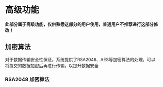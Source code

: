 # 高级功能

**此部分属于高级功能，仅供熟悉这部分的用户使用，普通用户不推荐进行这部分修改！**



## 加密算法

对于数据传输安全性保证，系统提供了RSA2048、AES等加密算法的处理，可以将提交的数据加密后再进行传输，以提升数据安全



### RSA2048 加密算法

